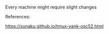 Every machine might require slight changes

References:

https://sunaku.github.io/tmux-yank-osc52.html
